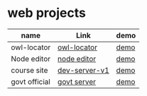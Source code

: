 # web projects

| name | Link | demo|
| ------ | ------ | ------ |
| owl-locator | [owl-locator](https://github.com/Jisan901/Owl-locator-v1-client) | [demo](https://owl-locator.firebaseapp.com/) |
| Node editor | [node editor](https://github.com/Jisan901/node-editor)| [demo](https://node-editor-fxql-d48ah75gs-jisan901.vercel.app/) |
|course site| [dev-server-v1](https://github.com/Jisan901/development-server-v1)| [demo](https://risosi.onrender.com/)|
|govt official| [govt server](https://github.com/Jisan901/Client-gov)|[demo](https://govt-service.web.app/)|


